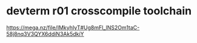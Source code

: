 
# devterm r01 crosscompile toolchain




https://mega.nz/file/IMkyhIyT#Ug8mFl_lNS2Om1taC-58j8nq3V3QYX6ddiN3Ak5dkiY

